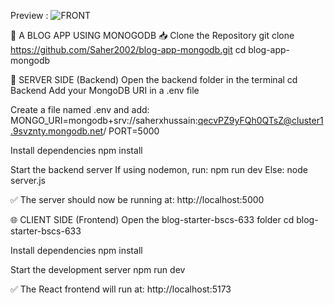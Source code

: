 Preview :
![FRONT](https://github.com/user-attachments/assets/05661aa1-f126-4ff8-beab-84bbb355c780)

📰 A BLOG APP USING MONOGODB
📥 Clone the Repository
git clone https://github.com/Saher2002/blog-app-mongodb.git
cd blog-app-mongodb

🔧 SERVER SIDE (Backend)
Open the backend folder in the terminal
  cd Backend
  Add your MongoDB URI in a .env file

Create a file named .env and add:
  MONGO_URI=mongodb+srv://saherxhussain:qecvPZ9yFQh0QTsZ@cluster1.9svznty.mongodb.net/
  PORT=5000

Install dependencies
  npm install

Start the backend server
If using nodemon, run:
  npm run dev
Else:
  node server.js

✅ The server should now be running at:
 http://localhost:5000

🌐 CLIENT SIDE (Frontend)
Open the blog-starter-bscs-633 folder
  cd blog-starter-bscs-633

Install dependencies
  npm install

Start the development server
  npm run dev

✅ The React frontend will run at:
 http://localhost:5173
